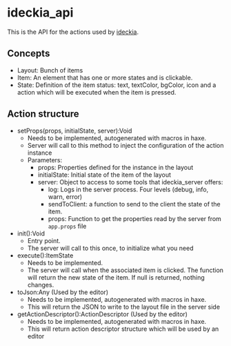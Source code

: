 # ideckia_api

This is the API for the actions used by [ideckia](https://github.com/ideckia/ideckia_server).

## Concepts

* Layout: Bunch of items
* Item: An element that has one or more states and is clickable.
* State: Definition of the item status: text, textColor, bgColor, icon and a action which will be executed when the item is pressed.

## Action structure

* setProps(props, initialState, server):Void
  * Needs to be implemented, autogenerated with macros in haxe.
  * Server will call to this method to inject the configuration of the action instance
  * Parameters:
    * props: Properties defined for the instance in the layout
    * initialState: Initial state of the item of the layout
    * server: Object to access to some tools that ideckia_server offers:
      * log: Logs in the server process. Four levels (debug, info, warn, error)
      * sendToClient: a function to send to the client the state of the item.
      * props: Function to get the properties read by the server from `app.props` file
* init():Void
  * Entry point.
  * The server will call to this once, to initialize what you need
* execute():ItemState
  * Needs to be implemented.
  * The server will call when the associated item is clicked. The function will return the new state of the item. If null is returned, nothing changes.
* toJson:Any (Used by the editor)
  * Needs to be implemented, autogenerated with macros in haxe.
  * This will return the JSON to write to the layout file in the server side
* getActionDescriptor():ActionDescriptor  (Used by the editor)
  * Needs to be implemented, autogenerated with macros in haxe.
  * This will return action descriptor structure which will be used by an editor
